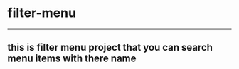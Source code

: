 # filter-menu
<hr>

## this is filter menu project that you can search menu items with there name


